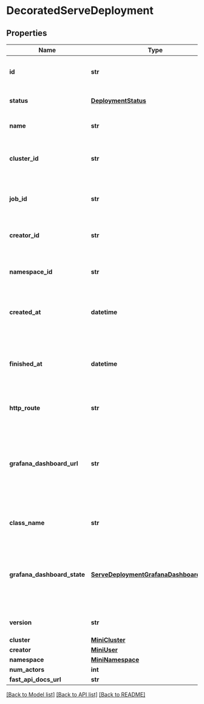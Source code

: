 # DecoratedServeDeployment

## Properties
Name | Type | Description | Notes
------------ | ------------- | ------------- | -------------
**id** | **str** | Server assigned unique identifier. | 
**status** | [**DeploymentStatus**](DeploymentStatus.md) | Status of the deployment | 
**name** | **str** | Name of this deployment. | 
**cluster_id** | **str** | ID of the Anyscale Cluster this Deployment is on. | 
**job_id** | **str** | ID of the Anyscale Job that created this Deployment | [optional] 
**creator_id** | **str** | ID of the User who created this Deployment | [optional] 
**namespace_id** | **str** | ID of the Namespace this Deployment is using. | [optional] 
**created_at** | **datetime** | Time at which this Deployment was created. | 
**finished_at** | **datetime** | Time at which this Deployment finished. If absent, this Deployment is still running. | [optional] 
**http_route** | **str** | HTTP route of this deployment | [optional] 
**grafana_dashboard_url** | **str** | URL of the grafana dashboard for this deployment. If absent, the dashboard has not been created | [optional] 
**class_name** | **str** | The class name of the deployment object. | [optional] 
**grafana_dashboard_state** | [**ServeDeploymentGrafanaDashboardStatus**](ServeDeploymentGrafanaDashboardStatus.md) | Status of the grafana dashboard. This is used to determine if we need to create a dashboard. | 
**version** | **str** | Version of this Deployment | 
**cluster** | [**MiniCluster**](MiniCluster.md) |  | 
**creator** | [**MiniUser**](MiniUser.md) |  | [optional] 
**namespace** | [**MiniNamespace**](MiniNamespace.md) |  | 
**num_actors** | **int** |  | 
**fast_api_docs_url** | **str** |  | [optional] 

[[Back to Model list]](../README.md#documentation-for-models) [[Back to API list]](../README.md#documentation-for-api-endpoints) [[Back to README]](../README.md)


